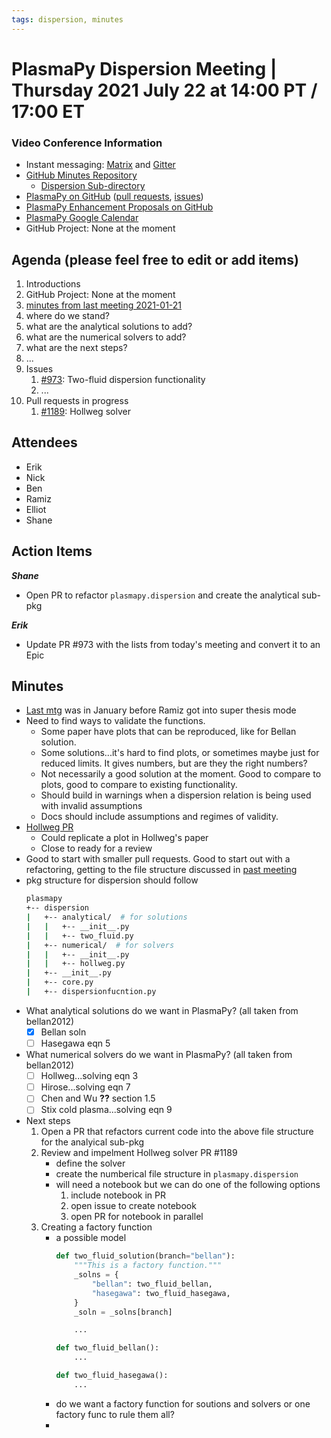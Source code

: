 ```yaml
---
tags: dispersion, minutes
---
```


# PlasmaPy Dispersion Meeting | Thursday 2021 July 22 at 14:00 PT / 17:00 ET

### Video Conference Information
* Instant messaging: [Matrix](https://element.im/app/#/room/#plasmapy:openastronomy.org) and [Gitter](https://gitter.im/PlasmaPy/Lobby)
* [GitHub Minutes Repository](https://github.com/PlasmaPy/plasmapy-project/tree/master/minutes)
    * [Dispersion Sub-directory](https://github.com/PlasmaPy/plasmapy-project/tree/master/minutes/dispersion)
* [PlasmaPy on GitHub](https://github.com/PlasmaPy/plasmapy) ([pull requests](https://github.com/PlasmaPy/plasmapy/pulls), [issues](https://github.com/PlasmaPy/plasmapy/issues))
* [PlasmaPy Enhancement Proposals on GitHub](https://github.com/PlasmaPy/PlasmaPy-PLEPs)
* [PlasmaPy Google Calendar](https://calendar.google.com/calendar?cid=bzVsb3ZkcW0zaWxsam00ZTlrMDd2cmw5bWdAZ3JvdXAuY2FsZW5kYXIuZ29vZ2xlLmNvbQ)
* GitHub Project: None at the moment

## Agenda (please feel free to edit or add items)

1. Introductions
2. GitHub Project: None at the moment
3. [minutes from last meeting 2021-01-21](https://hackmd.io/@plasmapy/Hka7cdP1O)
4. where do we stand?
5. what are the analytical solutions to add?
6. what are the numerical solvers to add?
7. what are the next steps?
8. ...
9. Issues
    1. [#973](https://github.com/PlasmaPy/PlasmaPy/issues/973): Two-fluid dispersion functionality
    2. ...
10. Pull requests in progress 
    1. [#1189](https://github.com/PlasmaPy/PlasmaPy/pull/1189): Hollweg solver

## Attendees

* Erik
* Nick
* Ben
* Ramiz
* Elliot
* Shane

## Action Items

***Shane***
* Open PR to refactor `plasmapy.dispersion` and create the analytical sub-pkg

***Erik***
* Update PR #973 with the lists from today's meeting and convert it to an Epic

## Minutes

* [Last mtg](https://hackmd.io/@plasmapy/Hka7cdP1O) was in January before Ramiz got into super thesis mode
* Need to find ways to validate the functions.  
    * Some paper have plots that can be reproduced, like for Bellan solution.
    * Some solutions...it's hard to find plots, or sometimes maybe just for reduced limits. It gives numbers, but are they the right numbers?
    * Not necessarily a good solution at the moment.  Good to compare to plots, good to compare to existing functionality.
    * Should build in warnings when a dispersion relation is being used with invalid assumptions
    * Docs should include assumptions and regimes of validity.
* [Hollweg PR](https://github.com/PlasmaPy/PlasmaPy/pull/1189)
    * Could replicate a plot in Hollweg's paper
    * Close to ready for a review
* Good to start with smaller pull requests. Good to start out with a refactoring, getting to the file structure discussed in [past meeting](https://hackmd.io/XDImSQ8iTsOxvtrGzHFexw)
* pkg structure for dispersion should follow
    ```bash
    plasmapy
    +-- dispersion
    |   +-- analytical/  # for solutions
    |   |   +-- __init__.py
    |   |   +-- two_fluid.py
    |   +-- numerical/  # for solvers
    |   |   +-- __init__.py
    |   |   +-- hollweg.py
    |   +-- __init__.py
    |   +-- core.py
    |   +-- dispersionfucntion.py
    ```
* What analytical solutions do we want in PlasmaPy? (all taken from bellan2012)
    - [x] Bellan soln
    - [ ] Hasegawa eqn 5
* What numerical solvers do we want in PlasmaPy? (all taken from bellan2012)
    - [ ] Hollweg...solving eqn 3
    - [ ] Hirose...solving eqn 7
    - [ ] Chen and Wu **??** section 1.5
    - [ ] Stix cold plasma...solving eqn 9
* Next steps
    1. Open a PR that refactors current code into the above file structure for the analyical sub-pkg
    2. Review and impelment Hollweg solver PR #1189
        * define the solver
        * create the numberical file structure in `plasmapy.dispersion`
        * will need a notebook but we can do one of the following options
            1. include notebook in PR
            2. open issue to create notebook
            3. open PR for notebook in parallel
    3. Creating a factory function
        * a possible model
            ```python
            def two_fluid_solution(branch="bellan"):
                """This is a factory function."""
                _solns = {
                    "bellan": two_fluid_bellan,
                    "hasegawa": two_fluid_hasegawa,
                }
                _soln = _solns[branch]

                ...

            def two_fluid_bellan():
                ...

            def two_fluid_hasegawa():
                ...
            ```
        * do we want a factory function for soutions and solvers or one factory func to rule them all?
        * 

